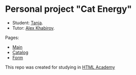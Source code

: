 # Personal project "Cat Energy"

* Student: [Tanja](https://up.htmlacademy.ru/adaptive/23/user/1621659).
* Tutor: [Alex Khabirov](https://htmlacademy.ru/profile/alex_khab).

Pages:
* [Main](https://tanjaslo.github.io/1621659-cat-energy-23/)
* [Catalog](https://tanjaslo.github.io/1621659-cat-energy-23/catalog.html)
* [Form](https://tanjaslo.github.io/1621659-cat-energy-23/form.html)

This repo was created for studying in [HTML Academy](https://htmlacademy.ru/)
